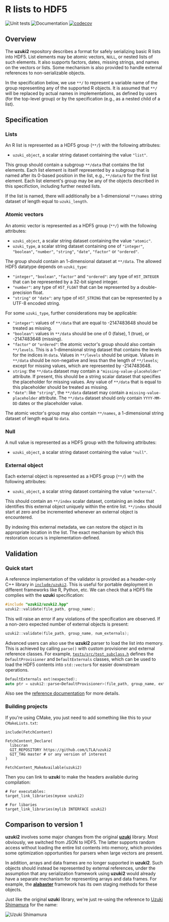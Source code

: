 # R lists to HDF5

![Unit tests](https://github.com/LTLA/uzuki2/actions/workflows/run-tests.yaml/badge.svg)
![Documentation](https://github.com/LTLA/uzuki2/actions/workflows/doxygenate.yaml/badge.svg)
[![codecov](https://codecov.io/gh/LTLA/uzuki2/branch/master/graph/badge.svg?token=J3dxS3MtT1)](https://codecov.io/gh/LTLA/uzuki2)

## Overview

The **uzuki2** repository describes a format for safely serializing basic R lists into HDF5.
List elements may be atomic vectors, `NULL`, or nested lists of such elements.
It also supports factors, dates, missing strings, and names on the vectors or lists.
Some mechanism is also provided to handle external references to non-serializable objects.

In the specification below, we use `**/` to represent a variable name of the group representing any of the supported R objects.
It is assumed that `**/` will be replaced by actual names in implementations,
as defined by users (for the top-level group) or by the specification (e.g., as a nested child of a list).

## Specification

### Lists

An R list is represented as a HDF5 group (`**/`) with the following attributes:

- `uzuki_object`, a scalar string dataset containing the value `"list"`.

This group should contain a subgroup `**/data` that contains the list elements.
Each list element is itself represented by a subgroup that is named after its 0-based position in the list, e.g., `**/data/0` for the first list element.
Each list element's group may be any of the objects described in this specifiction, including further nested lists.

If the list is named, there will additionally be a 1-dimensional `**/names` string dataset of length equal to `uzuki_length`.

### Atomic vectors

An atomic vector is represented as a HDF5 group (`**/`) with the following attributes:

- `uzuki_object`, a scalar string dataset containing the value `"atomic"`.
- `uzuki_type`, a scalar string dataset containing one of `"integer"`, `"boolean"`, `"number"`, `"string"`, `"date"`, `"factor"` or `"ordered"`.

The group should contain an 1-dimensional dataset at `**/data`.
The allowed HDF5 datatype depends on `uzuki_type`:

- `"integer"`, `"boolean"`, `"factor"` and `"ordered"`: any type of `H5T_INTEGER` that can be represented by a 32-bit signed integer.
- `"number"`: any type of `H5T_FLOAT` that can be represented by a double-precision float.
- `"string"` or `"date"`: any type of `H5T_STRING` that can be represented by a UTF-8 encoded string.

For some `uzuki_type`, further considerations may be applicable:

- `"integer"`: values of `**/data` that are equal to -2147483648 should be treated as missing.
- `"boolean"`: values in `**/data` should be one of 0 (false), 1 (true), or -2147483648 (missing).
- `"factor"` or `"ordered"`: the atomic vector's group should also contain `**/levels`.
  This is a 1-dimensional string dataset that contains the levels for the indices in `data`.
  Values in `**/levels` should be unique.
  Values in `**/data` should be non-negative and less than the length of `**/levels`;
  except for missing values, which are represented by -2147483648.
- `string`: the `**/data` dataset may contain a `"missing-value-placeholder"` attribute.
  If present, this should be a string scalar dataset that specifies the placeholder for missing values.
  Any value of `**/data` that is equal to this placeholder should be treated as missing.
- `"date"`: like `"string"`, the `**/data` dataset may contain a `missing-value-placeholder` attribute.
  The `**/data` dataset should only contain `YYYY-MM-DD` dates or the placeholder value.

The atomic vector's group may also contain `**/names`, a 1-dimensional string dataset of length equal to `data`.

### Null

A null value is represented as a HDF5 group with the following attributes:

- `uzuki_object`, a scalar string dataset containing the value `"null"`.

### External object

Each external object is represented as a HDF5 group (`**/`) with the following attributes:

- `uzuki_object`, a scalar string dataset containing the value `"external"`.

This should contain an `**/index` scalar dataset, containing an index that identifies this external object uniquely within the entire list.
`**/index` should start at zero and be incremented whenever an external object is encountered. 

By indexing this external metadata, we can restore the object in its appropriate location in the list.
The exact mechanism by which this restoration occurs is implementation-defined.

## Validation

### Quick start

A reference implementation of the validator is provided as a header-only C++ library in [`include/uzuki2`](include/uzuki2).
This is useful for portable deployment in different frameworks like R, Python, etc.
We can check that a HDF5 file complies with the **uzuki** specification:

```cpp
#include "uzuki2/uzuki2.hpp"
uzuki2::validate(file_path, group_name);
```

This will raise an error if any violations of the specification are observed.
If a non-zero expected number of external objects is present:

```cpp
uzuki2::validate(file_path, group_name, num_externals);
```

Advanced users can also use the **uzuki2** parser to load the list into memory.
This is achieved by calling `parse()` with custom provisioner and external reference classes.
For example, [`tests/src/test_subclass.h`](tests/src/test_subclass.h) defines the `DefaultProvisioner` and `DefaultExternals` classes,
which can be used to load the HDF5 contents into `std::vector`s for easier downstream operations.

```cpp
DefaultExternals ext(nexpected);
auto ptr = uzuki2::parse<DefaultProvisioner>(file_path, group_name, ext);
```

Also see the [reference documentation](https://ltla.github.io/uzuki2) for more details.

### Building projects

If you're using CMake, you just need to add something like this to your `CMakeLists.txt`:

```
include(FetchContent)

FetchContent_Declare(
  libscran
  GIT_REPOSITORY https://github.com/LTLA/uzuki2
  GIT_TAG master # or any version of interest
)

FetchContent_MakeAvailable(uzuki2)
```

Then you can link to **uzuki** to make the headers available during compilation:

```
# For executables:
target_link_libraries(myexe uzuki2)

# For libaries
target_link_libraries(mylib INTERFACE uzuki2)
```

## Comparison to version 1

**uzuki2** involves some major changes from the original [**uzuki**](https://github.com/LTLA/uzuki) library.
Most obviously, we switched from JSON to HDF5.
The latter supports random access without loading the entire list contents into memory, 
which provides some optimization opportunities for parsers when large vectors are present.

In addition, arrays and data frames are no longer supported in **uzuki2**.
Such objects should instead be represented by external references,
under the assumption that any serialization framework using **uzuki2** would already have a separate mechanism for representing arrays and data frames. 
For example, the [**alabaster**](https://github.com/ArtifactDB/alabaster.base) framework has its own staging methods for these objects.

Just like the original **uzuki** library, we're just re-using the reference to [Uzuki Shimamura](https://myanimelist.net/character/70883/Uzuki_Shimamura) for the name:

![Uzuki Shimamura](https://media1.giphy.com/media/7Oy2FDqWV5mak/giphy.gif)
